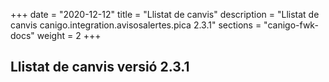 +++
date        = "2020-12-12"
title       = "Llistat de canvis"
description = "Llistat de canvis canigo.integration.avisosalertes.pica 2.3.1"
sections    = "canigo-fwk-docs"
weight		= 2
+++

## Llistat de canvis versió 2.3.1


